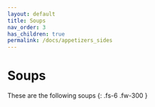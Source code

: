 ```yaml
---
layout: default
title: Soups
nav_order: 3
has_children: true
permalink: /docs/appetizers_sides
---
```


# Soups

These are the following soups
{: .fs-6 .fw-300 }
